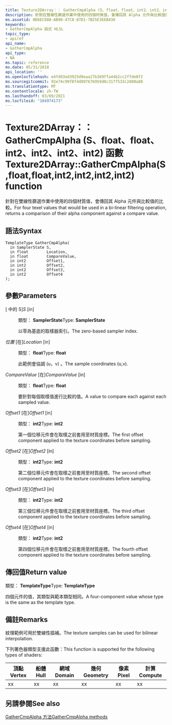 ```yaml
---
title: Texture2DArray：： GatherCmpAlpha (S、float、float、int2、int2、int2、int2) 函數
description: 針對在雙線性篩選作業中使用的四個材質值，會傳回其 Alpha 元件與比較值的比較。 |Texture2DArray：： GatherCmpAlpha (S、float、float、int2、int2、int2、int2) 函數
ms.assetid: 0D6EC888-AB90-47C8-87D1-7B25E3EEB436
keywords:
- GatherCmpAlpha 函式 HLSL
topic_type:
- apiref
api_name:
- GatherCmpAlpha
api_type:
- NA
ms.topic: reference
ms.date: 05/31/2018
api_location: ''
ms.openlocfilehash: e4fd93ed3925d9eaa27b369ffa44b2cc2ffde0f2
ms.sourcegitcommit: 92e74c99f8f4d097676959d0c317f533c2400a80
ms.translationtype: MT
ms.contentlocale: zh-TW
ms.lasthandoff: 03/09/2021
ms.locfileid: "104974173"
---
```

# <a name="texture2darraygathercmpalphasfloatfloatint2int2int2int2-function"></a><span data-ttu-id="8be9a-105">Texture2DArray：： GatherCmpAlpha (S、float、float、int2、int2、int2、int2) 函數</span><span class="sxs-lookup"><span data-stu-id="8be9a-105">Texture2DArray::GatherCmpAlpha(S,float,float,int2,int2,int2,int2) function</span></span>

<span data-ttu-id="8be9a-106">針對在雙線性篩選作業中使用的四個材質值，會傳回其 Alpha 元件與比較值的比較。</span><span class="sxs-lookup"><span data-stu-id="8be9a-106">For four texel values that would be used in a bi-linear filtering operation, returns a comparison of their alpha component against a compare value.</span></span>

## <a name="syntax"></a><span data-ttu-id="8be9a-107">語法</span><span class="sxs-lookup"><span data-stu-id="8be9a-107">Syntax</span></span>


``` syntax
TemplateType GatherCmpAlpha(
  in SamplerState S,
  in float        Location,
  in float        CompareValue,
  in int2         Offset1,
  in int2         Offset2,
  in int2         Offset3,
  in int2         Offset4
);
```



## <a name="parameters"></a><span data-ttu-id="8be9a-108">參數</span><span class="sxs-lookup"><span data-stu-id="8be9a-108">Parameters</span></span>

<dl> <dt>

<span data-ttu-id="8be9a-109"> \[ 中的 S\]</span><span class="sxs-lookup"><span data-stu-id="8be9a-109">*S* \[in\]</span></span>
</dt> <dd>

<span data-ttu-id="8be9a-110">類型： **SamplerState**</span><span class="sxs-lookup"><span data-stu-id="8be9a-110">Type: **SamplerState**</span></span>

<span data-ttu-id="8be9a-111">以零為基底的取樣器索引。</span><span class="sxs-lookup"><span data-stu-id="8be9a-111">The zero-based sampler index.</span></span>

</dd> <dt>

<span data-ttu-id="8be9a-112">*位置* \[在\]</span><span class="sxs-lookup"><span data-stu-id="8be9a-112">*Location* \[in\]</span></span>
</dt> <dd>

<span data-ttu-id="8be9a-113">類型： **float**</span><span class="sxs-lookup"><span data-stu-id="8be9a-113">Type: **float**</span></span>

<span data-ttu-id="8be9a-114">此範例會協調 (u，v) 。</span><span class="sxs-lookup"><span data-stu-id="8be9a-114">The sample coordinates (u,v).</span></span>

</dd> <dt>

<span data-ttu-id="8be9a-115">*CompareValue* \[在\]</span><span class="sxs-lookup"><span data-stu-id="8be9a-115">*CompareValue* \[in\]</span></span>
</dt> <dd>

<span data-ttu-id="8be9a-116">類型： **float**</span><span class="sxs-lookup"><span data-stu-id="8be9a-116">Type: **float**</span></span>

<span data-ttu-id="8be9a-117">要針對每個取樣值進行比較的值。</span><span class="sxs-lookup"><span data-stu-id="8be9a-117">A value to compare each against each sampled value.</span></span>

</dd> <dt>

<span data-ttu-id="8be9a-118">*Offset1* \[在\]</span><span class="sxs-lookup"><span data-stu-id="8be9a-118">*Offset1* \[in\]</span></span>
</dt> <dd>

<span data-ttu-id="8be9a-119">類型： **int2**</span><span class="sxs-lookup"><span data-stu-id="8be9a-119">Type: **int2**</span></span>

<span data-ttu-id="8be9a-120">第一個位移元件會在取樣之前套用至材質座標。</span><span class="sxs-lookup"><span data-stu-id="8be9a-120">The first offset component applied to the texture coordinates before sampling.</span></span>

</dd> <dt>

<span data-ttu-id="8be9a-121">*Offset2* \[在\]</span><span class="sxs-lookup"><span data-stu-id="8be9a-121">*Offset2* \[in\]</span></span>
</dt> <dd>

<span data-ttu-id="8be9a-122">類型： **int2**</span><span class="sxs-lookup"><span data-stu-id="8be9a-122">Type: **int2**</span></span>

<span data-ttu-id="8be9a-123">第二個位移元件會在取樣之前套用至材質座標。</span><span class="sxs-lookup"><span data-stu-id="8be9a-123">The second offset component applied to the texture coordinates before sampling.</span></span>

</dd> <dt>

<span data-ttu-id="8be9a-124">*Offset3* \[在\]</span><span class="sxs-lookup"><span data-stu-id="8be9a-124">*Offset3* \[in\]</span></span>
</dt> <dd>

<span data-ttu-id="8be9a-125">類型： **int2**</span><span class="sxs-lookup"><span data-stu-id="8be9a-125">Type: **int2**</span></span>

<span data-ttu-id="8be9a-126">第三個位移元件會在取樣之前套用至材質座標。</span><span class="sxs-lookup"><span data-stu-id="8be9a-126">The third offset component applied to the texture coordinates before sampling.</span></span>

</dd> <dt>

<span data-ttu-id="8be9a-127">*Offset4* \[在\]</span><span class="sxs-lookup"><span data-stu-id="8be9a-127">*Offset4* \[in\]</span></span>
</dt> <dd>

<span data-ttu-id="8be9a-128">類型： **int2**</span><span class="sxs-lookup"><span data-stu-id="8be9a-128">Type: **int2**</span></span>

<span data-ttu-id="8be9a-129">第四個位移元件會在取樣之前套用至材質座標。</span><span class="sxs-lookup"><span data-stu-id="8be9a-129">The fourth offset component applied to the texture coordinates before sampling.</span></span>

</dd> </dl>

## <a name="return-value"></a><span data-ttu-id="8be9a-130">傳回值</span><span class="sxs-lookup"><span data-stu-id="8be9a-130">Return value</span></span>

<span data-ttu-id="8be9a-131">類型： **TemplateType**</span><span class="sxs-lookup"><span data-stu-id="8be9a-131">Type: **TemplateType**</span></span>

<span data-ttu-id="8be9a-132">四個元件的值，其類型與範本類型相同。</span><span class="sxs-lookup"><span data-stu-id="8be9a-132">A four-component value whose type is the same as the template type.</span></span>

## <a name="remarks"></a><span data-ttu-id="8be9a-133">備註</span><span class="sxs-lookup"><span data-stu-id="8be9a-133">Remarks</span></span>

<span data-ttu-id="8be9a-134">紋理範例可用於雙線性插補。</span><span class="sxs-lookup"><span data-stu-id="8be9a-134">The texture samples can be used for bilinear interpolation.</span></span>

<span data-ttu-id="8be9a-135">下列著色器類型支援此函數：</span><span class="sxs-lookup"><span data-stu-id="8be9a-135">This function is supported for the following types of shaders:</span></span>



| <span data-ttu-id="8be9a-136">頂點</span><span class="sxs-lookup"><span data-stu-id="8be9a-136">Vertex</span></span> | <span data-ttu-id="8be9a-137">船體</span><span class="sxs-lookup"><span data-stu-id="8be9a-137">Hull</span></span> | <span data-ttu-id="8be9a-138">網域</span><span class="sxs-lookup"><span data-stu-id="8be9a-138">Domain</span></span> | <span data-ttu-id="8be9a-139">幾何</span><span class="sxs-lookup"><span data-stu-id="8be9a-139">Geometry</span></span> | <span data-ttu-id="8be9a-140">像素</span><span class="sxs-lookup"><span data-stu-id="8be9a-140">Pixel</span></span> | <span data-ttu-id="8be9a-141">計算</span><span class="sxs-lookup"><span data-stu-id="8be9a-141">Compute</span></span> |
|--------|------|--------|----------|-------|---------|
| <span data-ttu-id="8be9a-142">x</span><span class="sxs-lookup"><span data-stu-id="8be9a-142">x</span></span>      | <span data-ttu-id="8be9a-143">x</span><span class="sxs-lookup"><span data-stu-id="8be9a-143">x</span></span>    | <span data-ttu-id="8be9a-144">x</span><span class="sxs-lookup"><span data-stu-id="8be9a-144">x</span></span>      | <span data-ttu-id="8be9a-145">x</span><span class="sxs-lookup"><span data-stu-id="8be9a-145">x</span></span>        | <span data-ttu-id="8be9a-146">x</span><span class="sxs-lookup"><span data-stu-id="8be9a-146">x</span></span>     | <span data-ttu-id="8be9a-147">x</span><span class="sxs-lookup"><span data-stu-id="8be9a-147">x</span></span>       |



 

## <a name="see-also"></a><span data-ttu-id="8be9a-148">另請參閱</span><span class="sxs-lookup"><span data-stu-id="8be9a-148">See also</span></span>

<dl> <dt>

[<span data-ttu-id="8be9a-149">GatherCmpAlpha 方法</span><span class="sxs-lookup"><span data-stu-id="8be9a-149">GatherCmpAlpha methods</span></span>](texture2darray-gathercmpalpha.md)
</dt> </dl>

 

 




